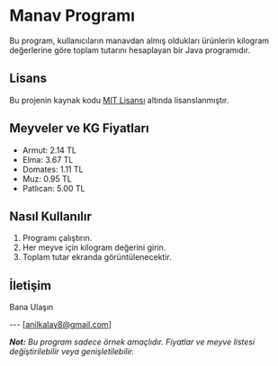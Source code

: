 # Manav Programı

Bu program, kullanıcıların manavdan almış oldukları ürünlerin kilogram değerlerine göre toplam tutarını hesaplayan bir Java programıdır.

## Lisans

Bu projenin kaynak kodu [MIT Lisansı](LICENSE) altında lisanslanmıştır. 

## Meyveler ve KG Fiyatları

- Armut: 2.14 TL
- Elma: 3.67 TL
- Domates: 1.11 TL
- Muz: 0.95 TL
- Patlıcan: 5.00 TL

## Nasıl Kullanılır

1. Programı çalıştırın.
2. Her meyve için kilogram değerini girin.
3. Toplam tutar ekranda görüntülenecektir.

## İletişim

Bana Ulaşın

--- [anilkalay8@gmail.com]

_**Not:** Bu program sadece örnek amaçlıdır. Fiyatlar ve meyve listesi değiştirilebilir veya genişletilebilir._

